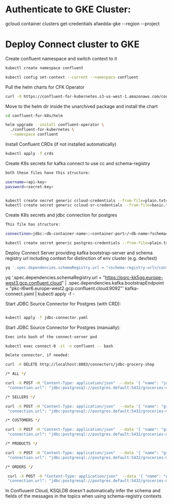 # Authenticate to GKE Cluster: 

gcloud container clusters get-credentials afaedda-gke --region <your-gcloud-region> --project <your-project-id>

# Deploy Connect cluster to GKE

Create confluent namespace and switch context to it

```sh
kubectl create namespace confluent

kubectl config set-context --current --namespace confluent
```


Pull the helm charts for CFK Operator 
```sh
curl -O https://confluent-for-kubernetes.s3-us-west-1.amazonaws.com/confluent-for-kubernetes-2.4.1.tar.gz
```

Move to the helm dir inside the unarchived package and install the chart

```sh
cd confluent-for-k8s/helm

helm upgrade --install confluent-operator \
  ./confluent-for-kubernetes \
  --namespace confluent
```

Install Confluent CRDs (if not installed automatically)

```sh
kubectl apply -f crds
```

Create K8s secrets for kafka connect to use cc and schema-registry

```sh 
both these files have this structure: 

username=<api-key>
password=<secret-key>


kubectl create secret generic ccloud-credentials --from-file=plain.txt=ccloud-connect-credentials.txt
kubectl create secret generic ccloud-sr-credentials --from-file=basic.txt=ccloud-sr-credentials.txt
```

Create K8s secrets and jdbc connection for postgres
```sh
This file has structure: 

connectinon=jdbc:<db-container-name>:<container-port>/<db-name>?schema=<schema-name>&user=<username>&password=<password>

kubectl create secret generic postgres-credentials --from-file=plain.txt=postgres-creds.txt
```

Deploy Connect Server providing kafka bootstrap-server and schema registry url including context for distinction of env cluster (e.g. dev/test)
```sh 
yq '.spec.dependencies.schemaRegistry.url = "<schema-registry-url>/contexts/[.dev|.test|prd]" | .spec.dependencies.kafka.bootstrapEndpoint = "<kafka-bootstrap-server>"' kafka-connect.yaml | kubectl apply -f -
```

yq '.spec.dependencies.schemaRegistry.url = "https://psrc-kk5gg.europe-west3.gcp.confluent.cloud" | .spec.dependencies.kafka.bootstrapEndpoint = "pkc-l6wr6.europe-west2.gcp.confluent.cloud:9092"' kafka-connect.yaml | kubectl apply -f -

Start JDBC Source Connector for Postgres (with CRD):
```sh

kubectl apply -f jdbc-connector.yaml

```


Start JDBC Source Connector for Postgres (manually): 

```sh
Exec into bash of the connect-server pod 

kubectl exec connect-0 -it -n confluent -- bash

Delete connector, if needed: 

curl -X DELETE http://localhost:8083/connectors/jdbc-grocery-shop

/* ALL */

curl -X POST -H "Content-Type: application/json"  --data '{ "name": "jdbc-grocery-shop", "config": { "connector.class": "io.confluent.connect.jdbc.JdbcSourceConnector", 
 "connection.url": "jdbc:postgresql://postgres.default:5432/groceries-mp-db?schema=grocery_shop&user=appuser&password=$7r0ngp4$$word4pp", "schema.pattern": "grocery_shop", "catalog.pattern": "grocery_shop", "table.whitelist": "sellers,customers,products,orders", "tables": "sellers,customers,products,orders", "mode": "timestamp", "timestamp.column.name":"last_update_time", "topic.prefix": "postgres.grocery_shop.", "transforms": "ValueToKey,extractField", "transforms.ValueToKey.type": "org.apache.kafka.connect.transforms.ValueToKey","transforms.ValueToKey.fields": "id", "transforms.extractField.type": "org.apache.kafka.connect.transforms.ExtractField$Key", "transforms.extractField.field": "id"} }'  http://localhost:8083/connectors/

/* SELLERS */

curl -X POST -H "Content-Type: application/json"  --data '{ "name": "grocery-shop-sellers", "config": { "connector.class": "io.confluent.connect.jdbc.JdbcSourceConnector", 
 "connection.url": "jdbc:postgresql://postgres.default:5432/groceries-mp-db?schema=grocery_shop&user=appuser&password=$7r0ngp4$$word4pp", "schema.pattern": "grocery_shop", "catalog.pattern": "grocery_shop", "table.whitelist": "sellers", "tables": "sellers", "mode": "timestamp", "timestamp.column.name":"last_update_time", "topic.prefix": "postgres.grocery_shop.", "task.max": "1" } }'  http://localhost:8083/connectors/

/* CUSTOMERS */

curl -X POST -H "Content-Type: application/json"  --data '{ "name": "grocery-shop-customers", "config": { "connector.class": "io.confluent.connect.jdbc.JdbcSourceConnector", 
 "connection.url": "jdbc:postgresql://postgres.default:5432/groceries-mp-db?schema=grocery_shop&user=appuser&password=$7r0ngp4$$word4pp", "schema.pattern": "grocery_shop", "catalog.pattern": "grocery_shop", "table.whitelist": "customers", "tables": "customers", "mode": "timestamp", "timestamp.column.name":"last_update_time", "topic.prefix": "postgres.grocery_shop.", "task.max": "1" } }'  http://localhost:8083/connectors/

/* PRODUCTS */

curl -X POST -H "Content-Type: application/json"  --data '{ "name": "grocery-shop-products", "config": { "connector.class": "io.confluent.connect.jdbc.JdbcSourceConnector", 
 "connection.url": "jdbc:postgresql://postgres.default:5432/groceries-mp-db?schema=grocery_shop&user=appuser&password=$7r0ngp4$$word4pp", "schema.pattern": "grocery_shop", "catalog.pattern": "grocery_shop", "table.whitelist": "products", "tables": "products", "mode": "timestamp", "timestamp.column.name":"last_update_time", "topic.prefix": "postgres.grocery_shop.", "task.max": "1" } }'  http://localhost:8083/connectors/

/* ORDERS */

 curl -X POST -H "Content-Type: application/json"  --data '{ "name": "grocery-shop-orders", "config": { "connector.class": "io.confluent.connect.jdbc.JdbcSourceConnector", 
 "connection.url": "jdbc:postgresql://postgres.default:5432/groceries-mp-db?schema=grocery_shop&user=appuser&password=$7r0ngp4$$word4pp", "schema.pattern": "grocery_shop", "catalog.pattern": "grocery_shop", "table.whitelist": "orders", "tables": "orders", "mode": "timestamp", "timestamp.column.name":"last_update_time","topic.prefix": "postgres.grocery_shop.", "task.max": "1" } }'  http://localhost:8083/connectors/

```


In Confluuent Cloud, KSQLDB doesn't automatically infer the schema and fields of the messages in the topics when using schema-registry contexts

